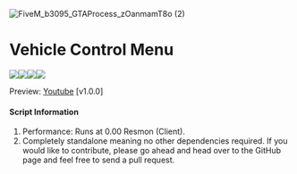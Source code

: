 ![FiveM_b3095_GTAProcess_zOanmamT8o (2)](https://github.com/vipexv/v-vehControl/assets/101529155/56a4ec7d-0699-4b7c-8486-62f244770f81)

# Vehicle Control Menu

![](https://img.shields.io/github/downloads/vipexv/v-vehControl/total?logo=github)![](https://img.shields.io/github/downloads/vipexv/v-vehControl/latest/total?logo=github)![](https://img.shields.io/github/contributors/vipexv/v-vehControl?logo=github)![](https://img.shields.io/github/v/release/vipexv/v-vehControl?logo=github)

Preview: [Youtube](https://youtu.be/HsYgEtBFiJo) [v1.0.0]

#### **Script Information**

1. Performance: Runs at 0.00 Resmon (Client).
2. Completely standalone meaning no other dependencies required.
   If you would like to contribute, please go ahead and head over to the GitHub page and feel free to send a pull request.
